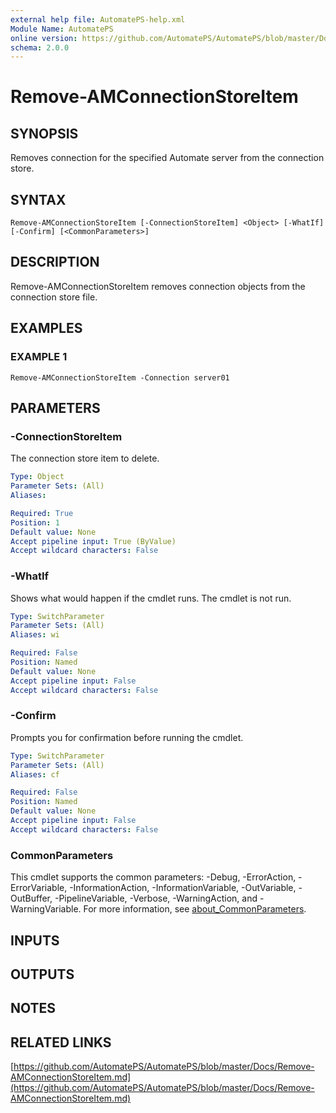 ```yaml
---
external help file: AutomatePS-help.xml
Module Name: AutomatePS
online version: https://github.com/AutomatePS/AutomatePS/blob/master/Docs/Remove-AMConnectionStoreItem.md
schema: 2.0.0
---
```


# Remove-AMConnectionStoreItem

## SYNOPSIS
Removes connection for the specified Automate server from the connection store.

## SYNTAX

```
Remove-AMConnectionStoreItem [-ConnectionStoreItem] <Object> [-WhatIf] [-Confirm] [<CommonParameters>]
```

## DESCRIPTION
Remove-AMConnectionStoreItem removes connection objects from the connection store file.

## EXAMPLES

### EXAMPLE 1
```
Remove-AMConnectionStoreItem -Connection server01
```

## PARAMETERS

### -ConnectionStoreItem
The connection store item to delete.

```yaml
Type: Object
Parameter Sets: (All)
Aliases:

Required: True
Position: 1
Default value: None
Accept pipeline input: True (ByValue)
Accept wildcard characters: False
```

### -WhatIf
Shows what would happen if the cmdlet runs.
The cmdlet is not run.

```yaml
Type: SwitchParameter
Parameter Sets: (All)
Aliases: wi

Required: False
Position: Named
Default value: None
Accept pipeline input: False
Accept wildcard characters: False
```

### -Confirm
Prompts you for confirmation before running the cmdlet.

```yaml
Type: SwitchParameter
Parameter Sets: (All)
Aliases: cf

Required: False
Position: Named
Default value: None
Accept pipeline input: False
Accept wildcard characters: False
```

### CommonParameters
This cmdlet supports the common parameters: -Debug, -ErrorAction, -ErrorVariable, -InformationAction, -InformationVariable, -OutVariable, -OutBuffer, -PipelineVariable, -Verbose, -WarningAction, and -WarningVariable. For more information, see [about_CommonParameters](http://go.microsoft.com/fwlink/?LinkID=113216).

## INPUTS

## OUTPUTS

## NOTES

## RELATED LINKS

[https://github.com/AutomatePS/AutomatePS/blob/master/Docs/Remove-AMConnectionStoreItem.md](https://github.com/AutomatePS/AutomatePS/blob/master/Docs/Remove-AMConnectionStoreItem.md)

